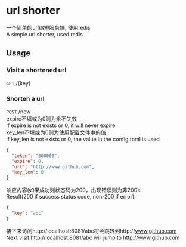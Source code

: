 # url shorter
一个简单的url缩短服务端, 使用redis   
A simple url shorter, used redis   

## Usage
### Visit a shortened url
`GET` /{key}   
### Shorten a url
`POST` /new   
expire不填或为0则为永不失效   
if expire is not exists or 0, it will never expire   
key_len不填或为0则为使用配置文件中的值   
if key_len is not exists or 0, the value in the config.toml is used   
```json
{
  "token": "000000",
  "expire": 0,
  "url": "http://www.github.com",
  "key_len": 0
}
```
响应内容(如果成功则状态码为200，出现错误则为非200):   
Result(200 if success status code, non-200 if error):   
```json
{
  "key": "abc"
}
```
接下来访问http://localhost:8081/abc将会跳转到http://www.github.com   
Next visit http://localhost:8081/abc will jump to http://www.github.com   
